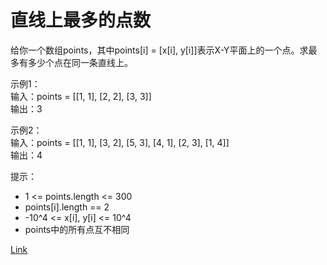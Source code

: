 <h1>直线上最多的点数</h1>

给你一个数组points，其中points[i] = [x[i], y[i]]表示X-Y平面上的一个点。求最多有多少个点在同一条直线上。</br>

示例1：</br>
输入：points = [[1, 1], [2, 2], [3, 3]]</br>
输出：3</br>

示例2：</br>
输入：points = [[1, 1], [3, 2], [5, 3], [4, 1], [2, 3], [1, 4]]</br>
输出：4</br>

提示：
- 1 <= points.length <= 300
- points[i].length == 2
- -10^4 <= x[i], y[i] <= 10^4
- points中的所有点互不相同

[Link](https://leetcode-cn.com/problems/max-points-on-a-line/)
